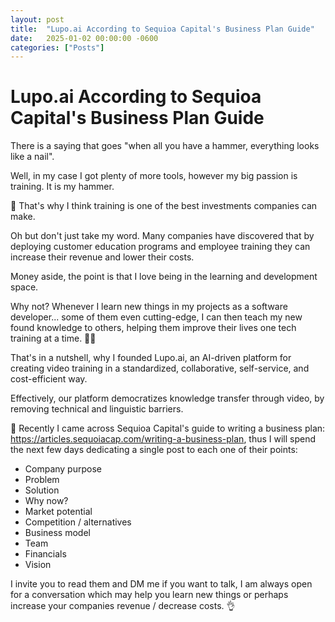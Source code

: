 ```yaml
---
layout: post
title:  "Lupo.ai According to Sequioa Capital's Business Plan Guide"
date:   2025-01-02 00:00:00 -0600
categories: ["Posts"] 
---
```


# Lupo.ai According to Sequioa Capital's Business Plan Guide

There is a saying that goes "when all you have a hammer, everything looks like a nail".

Well, in my case I got plenty of more tools, however my big passion is training. It is my hammer.

📝 That's why I think training is one of the best investments companies can make. 

Oh but don't just take my word. Many companies have discovered that by deploying customer education programs and employee training they can increase their revenue and lower their costs.

Money aside, the point is that I love being in the learning and development space. 

Why not? Whenever I learn new things in my projects as a software developer... some of them even cutting-edge, I can then teach my new found knowledge to others, helping them improve their lives one tech training at a time. 🧑‍🏫

That's in a nutshell, why I founded Lupo.ai, an AI-driven platform for creating video training in a standardized, collaborative, self-service, and cost-efficient way.

Effectively, our platform democratizes knowledge transfer through video, by removing technical and linguistic barriers.

🌟 Recently I came across Sequioa Capital's guide to writing a business plan: https://articles.sequoiacap.com/writing-a-business-plan, thus I will spend the next few days dedicating a single post to each one of their points:

- Company purpose 
- Problem  
- Solution  
- Why now?  
- Market potential 
- Competition / alternatives  
- Business model 
- Team  
- Financials  
- Vision  

I invite you to read them and DM me if you want to talk, I am always open for a conversation which may help you learn new things or perhaps increase your companies revenue / decrease costs. 👌
 

